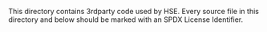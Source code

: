 This directory contains 3rdparty code used by HSE.  Every source file
in this directory and below should be marked with an SPDX License Identifier.

